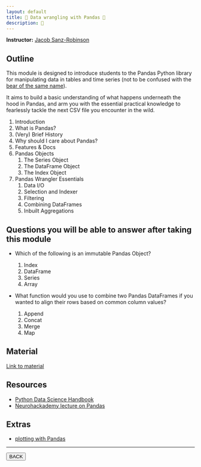 ```yaml
---
layout: default
title: 🐼 Data wrangling with Pandas 🐼
description: 🐼
---
```


**Instructor:** [Jacob Sanz-Robinson](https://jacobsanz97.github.io/)

## Outline

This module is designed to introduce students to the Pandas Python library
for manipulating data in tables and time series
(not to be confused with the [bear of the same name](https://mcdn.wallpapersafari.com/medium/8/55/Wv7BhD.jpg)).

It aims to build a basic understanding of what happens underneath the hood in Pandas,
and arm you with the essential practical knowledge
to fearlessly tackle the next CSV file you encounter in the wild.

1.  Introduction
  1.   What is Pandas?
  1.   (Very) Brief History
  1.   Why should I care about Pandas?
  1.   Features & Docs
2.  Pandas Objects
    1.  The Series Object
    1.  The DataFrame Object
    1.  The Index Object
3.  Pandas Wrangler Essentials
    1.  Data I/O
    1.  Selection and Indexer
    1.  Filtering
    1.  Combining DataFrames
    1.  Inbuilt Aggregations

## Questions you will be able to answer after taking this module

-   Which of the following is an immutable Pandas Object?
    1.  Index
    1.  DataFrame
    1.  Series
    1.  Array

-   What function would you use to combine two Pandas DataFrames
    if you wanted to align their rows based on common column values?
    1.  Append
    1.  Concat
    1.  Merge
    1.  Map

## Material

[Link to material](https://github.com/neurodatascience/QLS-course-materials/tree/main/Lectures/2025/06_pandas)

## Resources

- [Python Data Science Handbook](https://jakevdp.github.io/PythonDataScienceHandbook/index.html)
- [Neurohackademy lecture on Pandas](https://neurohackademy.org/course/complex-data-structures/)

## Extras

-  [plotting with Pandas](https://pandas.pydata.org/docs/user_guide/visualization.html)

---

<a href="{{ site.url }}/lectures-materials/latest.html"><button>BACK</button></a>
